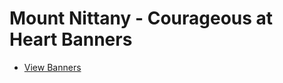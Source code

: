 # Mount Nittany - Courageous at Heart Banners

- [View Banners](https://kywebdev.github.io/Mount-Nittany-Banners)